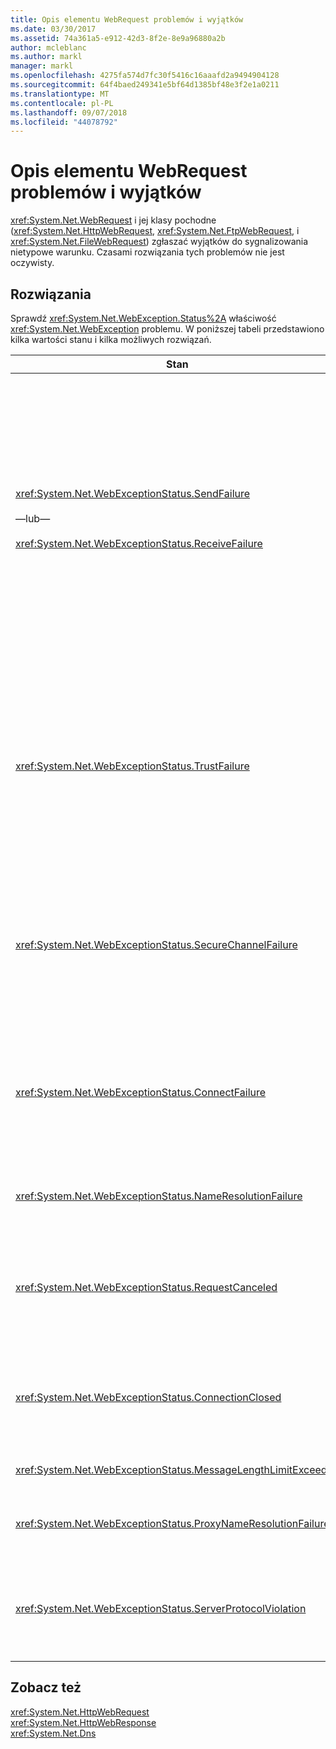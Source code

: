 ```yaml
---
title: Opis elementu WebRequest problemów i wyjątków
ms.date: 03/30/2017
ms.assetid: 74a361a5-e912-42d3-8f2e-8e9a96880a2b
author: mcleblanc
ms.author: markl
manager: markl
ms.openlocfilehash: 4275fa574d7fc30f5416c16aaafd2a9494904128
ms.sourcegitcommit: 64f4baed249341e5bf64d1385bf48e3f2e1a0211
ms.translationtype: MT
ms.contentlocale: pl-PL
ms.lasthandoff: 09/07/2018
ms.locfileid: "44078792"
---
```

# <a name="understanding-webrequest-problems-and-exceptions"></a>Opis elementu WebRequest problemów i wyjątków
<xref:System.Net.WebRequest> i jej klasy pochodne (<xref:System.Net.HttpWebRequest>, <xref:System.Net.FtpWebRequest>, i <xref:System.Net.FileWebRequest>) zgłaszać wyjątków do sygnalizowania nietypowe warunku. Czasami rozwiązania tych problemów nie jest oczywisty.  
  
## <a name="solutions"></a>Rozwiązania  
 Sprawdź <xref:System.Net.WebException.Status%2A> właściwość <xref:System.Net.WebException> problemu. W poniższej tabeli przedstawiono kilka wartości stanu i kilka możliwych rozwiązań.  
  
|Stan|Szczegóły|Rozwiązanie|  
|------------|-------------|--------------|  
|<xref:System.Net.WebExceptionStatus.SendFailure><br /><br /> —lub—<br /><br /> <xref:System.Net.WebExceptionStatus.ReceiveFailure>|Występuje problem z bazowego gniazda. Połączenie może zostać zresetowane.|Połącz się ponownie i ponownie prześlij żądanie.<br /><br /> Upewnij się, że zainstalowano najnowszy dodatek service pack.<br /><br /> Zwiększ wartość <xref:System.Net.ServicePointManager.MaxServicePointIdleTime%2A?displayProperty=nameWithType> właściwości.<br /><br /> Ustaw <xref:System.Net.HttpWebRequest.KeepAlive%2A?displayProperty=nameWithType> do `false`.<br /><br /> Zwiększ liczbę maksymalna liczba połączeń z <xref:System.Net.ServicePointManager.DefaultConnectionLimit%2A> właściwości.<br /><br /> Sprawdź konfigurację serwera proxy.<br /><br /> Jeśli używasz protokołu SSL, upewnij się, że proces serwera ma uprawnienia do dostępu do magazynu certyfikatów.<br /><br /> Jeśli wysyłania dużej ilości danych, ustaw <xref:System.Net.HttpWebRequest.AllowWriteStreamBuffering%2A> do `false`.|  
|<xref:System.Net.WebExceptionStatus.TrustFailure>|Nie można zweryfikować certyfikatu serwera.|Spróbuj otworzyć identyfikatora URI za pomocą programu Internet Explorer. Rozwiązywanie alertów zabezpieczeń wyświetlane przez programu Internet Explorer. Jeśli nie możesz rozwiązać alert zabezpieczeń, a następnie można utworzyć certyfikatu klasy zasad, który implementuje <xref:System.Net.ICertificatePolicy> zwracającego `true`i przekazać ją do <xref:System.Net.ServicePointManager.CertificatePolicy%2A>.<br /><br /> Zapoznaj się [ http://support.microsoft.com/?id=823177 ](https://go.microsoft.com/fwlink/?LinkID=179653).<br /><br /> Upewnij się, że certyfikat urzędu certyfikacji, który podpisał certyfikat serwera został dodany do listy zaufanego urzędu certyfikacji w programie Internet Explorer.<br /><br /> Upewnij się, że nazwa hosta w adresie URL odpowiada nazwa pospolita w certyfikacie serwera.|  
|<xref:System.Net.WebExceptionStatus.SecureChannelFailure>|Wystąpił błąd podczas transakcji SSL lub istnieje problem z certyfikatem.|.NET Framework w wersji 1.1 obsługuje tylko protokół SSL w wersji 3.0 lub nowszej. Jeśli serwer używa tylko protokołu TLS w wersji 1.0 lub SSL w wersji 2.0, wyjątek jest zgłaszany. Uaktualnij do platformy .NET Framework w wersji 2.0, a następnie ustaw <xref:System.Net.ServicePointManager.SecurityProtocol%2A> do dopasowania serwera.<br /><br /> Certyfikat klienta został podpisany przez urząd certyfikacji (CA), serwer nie jest zaufany. Zainstaluj certyfikat urzędu certyfikacji na serwerze. Zobacz [ http://support.microsoft.com/?id=332077 ](https://go.microsoft.com/fwlink/?LinkID=179654).<br /><br /> Upewnij się, że masz najnowszy dodatek service pack zainstalowane.|  
|<xref:System.Net.WebExceptionStatus.ConnectFailure>|Nie udało się połączyć.|Zapora lub serwer proxy blokuje połączenia. Zmodyfikuj zapory lub serwera proxy, aby zezwolić na połączenie.<br /><br /> Jawne wyznaczanie <xref:System.Net.WebProxy> w aplikacji klienckiej, wywołując <xref:System.Net.WebProxy> konstruktora (WebServiceProxyClass.Proxy = nowe WebProxy ([http://server:80](http://server/), true)).<br /><br /> Uruchom Filemon lub Regmon, aby upewnić się, że tożsamość procesu roboczego ma niezbędne uprawnienia dostępu do WSPWSP.dll, HKLM\System\CurrentControlSet\Services\DnsCache lub HKLM\System\CurrentControlSet\Services\WinSock2.|  
|<xref:System.Net.WebExceptionStatus.NameResolutionFailure>|Usługi nazw domen nie można rozpoznać nazwy hosta.|Serwer proxy jest prawidłowo skonfigurowane. Zobacz [ http://support.microsoft.com/?id=318140 ](https://go.microsoft.com/fwlink/?LinkID=179655).<br /><br /> Upewnij się, że zainstalowanych oprogramowanie antywirusowe lub zapora nie blokuje połączenia.|  
|<xref:System.Net.WebExceptionStatus.RequestCanceled>|<xref:System.Net.WebRequest.Abort%2A> został wywołany, lub błąd wystąpił.|Ten problem może być spowodowany przez duże obciążenie serwera lub klienta. Zmniejszenie obciążenia.<br /><br /> Zwiększ <xref:System.Net.ServicePointManager.DefaultConnectionLimit%2A> ustawienie.<br /><br /> Zobacz [ http://support.microsoft.com/?id=821268 ](https://go.microsoft.com/fwlink/?LinkID=179656) na modyfikowanie ustawień wydajności usługi sieci Web.|  
|<xref:System.Net.WebExceptionStatus.ConnectionClosed>|Aplikacja, próba zapisu do gniazda, który został już zamknięty.|Klient lub serwer jest przeciążony. Zmniejszenie obciążenia.<br /><br /> Zwiększ <xref:System.Net.ServicePointManager.DefaultConnectionLimit%2A> ustawienie.<br /><br /> Zobacz [ http://support.microsoft.com/?id=821268 ](https://go.microsoft.com/fwlink/?LinkID=179656) na modyfikowanie ustawień wydajności usługi sieci Web.|  
|<xref:System.Net.WebExceptionStatus.MessageLengthLimitExceeded>|Ustalony limit (<xref:System.Net.HttpWebRequest.MaximumResponseHeadersLength%2A>) w komunikacie Przekroczono długość.|Zwiększ wartość <xref:System.Net.HttpWebRequest.MaximumResponseHeadersLength%2A> właściwości.|  
|<xref:System.Net.WebExceptionStatus.ProxyNameResolutionFailure>|Usługi nazw domen nie można rozpoznać nazwy hosta serwera proxy.|Serwer proxy jest prawidłowo skonfigurowane. Zobacz [ http://support.microsoft.com/?id=318140 ](https://go.microsoft.com/fwlink/?LinkID=179655).<br /><br /> Wymuś <xref:System.Net.HttpWebRequest> używać bez serwera proxy, ustawiając <xref:System.Net.HttpWebRequest.Proxy%2A> właściwość `null`.|  
|<xref:System.Net.WebExceptionStatus.ServerProtocolViolation>|Odpowiedź z serwera nie jest prawidłową odpowiedź HTTP. Ten problem występuje, gdy programu .NET Framework wykryje, że odpowiedź serwera nie jest zgodne z protokołu HTTP 1.1 w dokumencie RFC. Ten problem może wystąpić, gdy odpowiedź zawiera niepoprawne nagłówki lub nieprawidłowy nagłówek ograniczniki. Dokumencie RFC 2616 definiuje protokołu HTTP 1.1 i prawidłowy format odpowiedzi z serwera. Aby uzyskać więcej informacji, zobacz [http://www.ietf.org](https://go.microsoft.com/fwlink/?LinkID=147388).|Uzyskać ślad sieci, transakcji i zbadaj nagłówków odpowiedzi.<br /><br /> Jeśli aplikacja wymaga odpowiedzi serwera bez analizy (może to być problem z zabezpieczeniami), zestaw `useUnsafeHeaderParsing` do `true` w pliku konfiguracji. Zobacz [ \<httpWebRequest >, Element (ustawienia sieci)](../../../docs/framework/configure-apps/file-schema/network/httpwebrequest-element-network-settings.md).|  
  
## <a name="see-also"></a>Zobacz też  
 <xref:System.Net.HttpWebRequest>  
 <xref:System.Net.HttpWebResponse>  
 <xref:System.Net.Dns>
